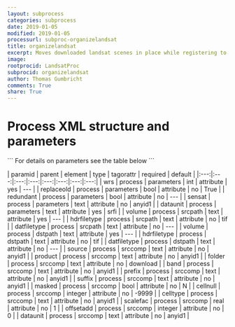 ```yaml
---
layout: subprocess
categories: subprocess
date: 2019-01-05
modified: 2019-01-05
processurl: subproc-organizelandsat
title: organizelandsat
excerpt: Moves downloaded landsat scenes in place while registering to database
image: 
rootprocid: LandsatProc
subprocid: organizelandsat
author: Thomas Gumbricht
comments: True
share: True
---
```


<h1 class='foot-description'>Process XML structure and parameters</h1>
```
For details on parameters see the table below
<?xml version="1.0" ?>
<process>
  <!--Generated from python-->
  <userproj plotid="yourplotid" projectid="yourprojectid" siteid="yoursiteid" system="systemid" tractid="yourtractid" userid="youruserid"/>
  <period endday="DD" endmonth="MM" endyear="YYYY" seasonendday="DD" seasonendmonth="MM" seasonstartday="DD" seasonstartmonth="MM" startday="DD" startmonth="MM" startyear="YYYY" timestep="timestep"/>
  <parameters dataunit="txtstring" redundant="True/False" replaceold="True/False" sensat="txtstring" wrs="xyz"/>
  <srcpath datfiletype="txtstring" hdrfiletype="txtstring" volume="txtstring"/>
  <dstpath datfiletype="txtstring" hdrfiletype="txtstring" volume="txtstring"/>
  <srccomp band="txtstring" cellnull="xyz" celltype="txtstring" dataunit="txtstring" folder="txtstring" masked="True/False" offsetadd="xyz" prefix="txtstring" product="txtstring" scalefac="xyz.abc" source="txtstring" suffix="txtstring"/>
</process>
```

| paramid | parent | element | type | tagorattr | required | default |
|:---:|:---:|:---:|:---:|:---:|:---:|:---:|:---:|
| wrs | process | parameters | int | attribute | yes | --- |
| replaceold | process | parameters | bool | attribute | no | True |
| redundant | process | parameters | bool | attribute | no | --- |
| sensat | process | parameters | text | attribute | no | anyid1 |
| dataunit | process | parameters | text | attribute | yes | srfi |
| volume | process | srcpath | text | attribute | yes | --- |
| hdrfiletype | process | srcpath | text | attribute | no | tif |
| datfiletype | process | srcpath | text | attribute | no | --- |
| volume | process | dstpath | text | attribute | yes | --- |
| hdrfiletype | process | dstpath | text | attribute | no | tif |
| datfiletype | process | dstpath | text | attribute | no | --- |
| source | process | srccomp | text | attribute | no | anyid1 |
| product | process | srccomp | text | attribute | no | anyid1 |
| folder | process | srccomp | text | attribute | no | download |
| band | process | srccomp | text | attribute | no | anyid1 |
| prefix | process | srccomp | text | attribute | no | anyid1 |
| suffix | process | srccomp | text | attribute | no | anyid1 |
| masked | process | srccomp | bool | attribute | no | N |
| cellnull | process | srccomp | integer | attribute | no | -9999 |
| celltype | process | srccomp | text | attribute | no | anyid1 |
| scalefac | process | srccomp | real | attribute | no | 1 |
| offsetadd | process | srccomp | integer | attribute | no | 0 |
| dataunit | process | srccomp | text | attribute | no | anyid1 |
